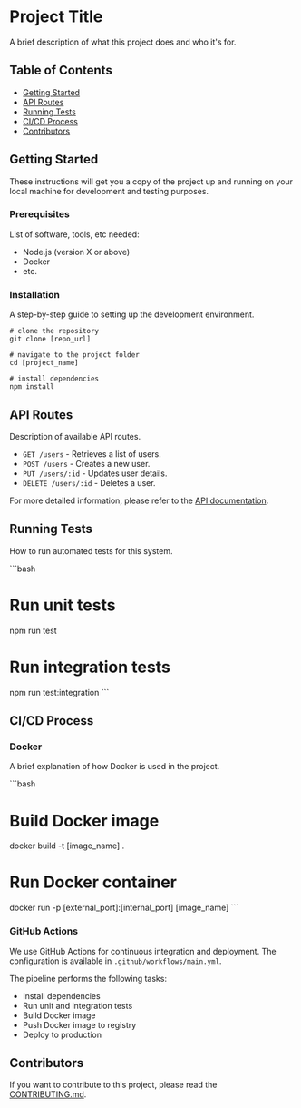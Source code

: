 # Project Title

A brief description of what this project does and who it's for.

## Table of Contents

- [Getting Started](#getting-started)
- [API Routes](#api-routes)
- [Running Tests](#running-tests)
- [CI/CD Process](#cicd-process)
- [Contributors](#Contributors)

## Getting Started

These instructions will get you a copy of the project up and running on your local machine for development and testing purposes.

### Prerequisites

List of software, tools, etc needed:
- Node.js (version X or above)
- Docker
- etc.

### Installation

A step-by-step guide to setting up the development environment.

```
# clone the repository
git clone [repo_url]

# navigate to the project folder
cd [project_name]

# install dependencies
npm install
```

## API Routes

Description of available API routes.

- `GET /users` - Retrieves a list of users.
- `POST /users` - Creates a new user.
- `PUT /users/:id` - Updates user details.
- `DELETE /users/:id` - Deletes a user.

For more detailed information, please refer to the [API documentation](link_to_api_doc).

## Running Tests

How to run automated tests for this system.

\`\`\`bash
# Run unit tests
npm run test

# Run integration tests
npm run test:integration
\`\`\`

## CI/CD Process

### Docker

A brief explanation of how Docker is used in the project.

\`\`\`bash
# Build Docker image
docker build -t [image_name] .

# Run Docker container
docker run -p [external_port]:[internal_port] [image_name]
\`\`\`

### GitHub Actions

We use GitHub Actions for continuous integration and deployment. The configuration is available in `.github/workflows/main.yml`.

The pipeline performs the following tasks:

- Install dependencies
- Run unit and integration tests
- Build Docker image
- Push Docker image to registry
- Deploy to production

## Contributors

If you want to contribute to this project, please read the [CONTRIBUTING.md](CONTRIBUTING.md).

